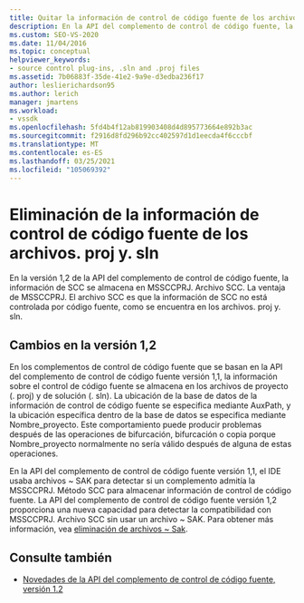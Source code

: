 ```yaml
---
title: Quitar la información de control de código fuente de los archivos. proj y. sln
description: En la API del complemento de control de código fuente, la información de SCC se almacena en MSSCCPRJ. Archivo SCC en lugar de los archivos de proyecto y de solución.
ms.custom: SEO-VS-2020
ms.date: 11/04/2016
ms.topic: conceptual
helpviewer_keywords:
- source control plug-ins, .sln and .proj files
ms.assetid: 7b06883f-35de-41e2-9a9e-d3edba236f17
author: leslierichardson95
ms.author: lerich
manager: jmartens
ms.workload:
- vssdk
ms.openlocfilehash: 5fd4b4f12ab819903408d4d895773664e892b3ac
ms.sourcegitcommit: f2916d8fd296b92cc402597d1d1eecda4f6cccbf
ms.translationtype: MT
ms.contentlocale: es-ES
ms.lasthandoff: 03/25/2021
ms.locfileid: "105069392"
---
```

# <a name="removal-of-source-control-information-from-proj-and-sln-files"></a>Eliminación de la información de control de código fuente de los archivos. proj y. sln

En la versión 1,2 de la API del complemento de control de código fuente, la información de SCC se almacena en MSSCCPRJ. Archivo SCC. La ventaja de MSSCCPRJ. El archivo SCC es que la información de SCC no está controlada por código fuente, como se encuentra en los archivos. proj y. sln.

## <a name="version-12-changes"></a>Cambios en la versión 1,2

 En los complementos de control de código fuente que se basan en la API del complemento de control de código fuente versión 1,1, la información sobre el control de código fuente se almacena en los archivos de proyecto (. proj) y de solución (. sln). La ubicación de la base de datos de la información de control de código fuente se especifica mediante AuxPath, y la ubicación específica dentro de la base de datos se especifica mediante Nombre_proyecto. Este comportamiento puede producir problemas después de las operaciones de bifurcación, bifurcación o copia porque Nombre_proyecto normalmente no sería válido después de alguna de estas operaciones.

 En la API del complemento de control de código fuente versión 1,1, el IDE usaba archivos ~ SAK para detectar si un complemento admitía la MSSCCPRJ. Método SCC para almacenar información de control de código fuente. La API del complemento de control de código fuente versión 1,2 proporciona una nueva capacidad para detectar la compatibilidad con MSSCCPRJ. Archivo SCC sin usar un archivo ~ SAK. Para obtener más información, vea [eliminación de archivos ~ Sak](../../extensibility/internals/elimination-of-tilde-sak-files.md).

## <a name="see-also"></a>Consulte también

- [Novedades de la API del complemento de control de código fuente, versión 1.2](../../extensibility/internals/what-s-new-in-the-source-control-plug-in-api-version-1-2.md)
